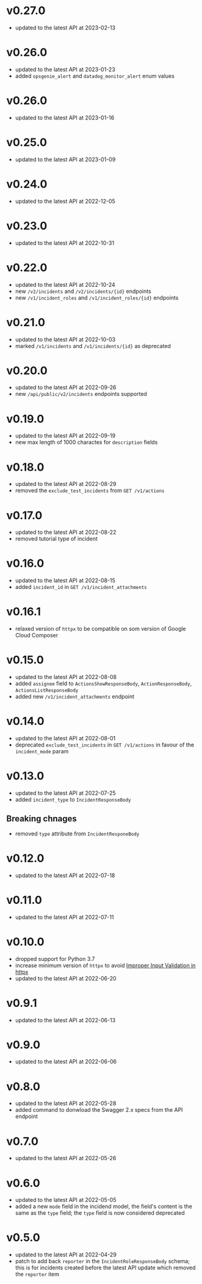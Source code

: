 # v0.27.0

- updated to the latest API at 2023-02-13

# v0.26.0

- updated to the latest API at 2023-01-23
- added `opsgenie_alert` and `datadog_monitor_alert` enum values

# v0.26.0

- updated to the latest API at 2023-01-16

# v0.25.0

- updated to the latest API at 2023-01-09

# v0.24.0

- updated to the latest API at 2022-12-05

# v0.23.0

- updated to the latest API at 2022-10-31

# v0.22.0

- updated to the latest API at 2022-10-24
- new `/v2/incidents` and `/v2/incidents/{id}` endpoints
- new `/v1/incident_roles` and `/v1/incident_roles/{id}` endpoints

# v0.21.0

- updated to the latest API at 2022-10-03
- marked `/v1/incidents` and `/v1/incidents/{id}` as deprecated

# v0.20.0

- updated to the latest API at 2022-09-26
- new `/api/public/v2/incidents` endpoints supported

# v0.19.0

- updated to the latest API at 2022-09-19
- new max length of 1000 charactes for `description` fields

# v0.18.0

- updated to the latest API at 2022-08-29
- removed the `exclude_test_incidents` from `GET /v1/actions`

# v0.17.0

- updated to the latest API at 2022-08-22
- removed tutorial type of incident

# v0.16.0

- updated to the latest API at 2022-08-15
- added `incident_id` in `GET /v1/incident_attachments`

# v0.16.1

- relaxed version of `httpx` to be compatible on som version of Google Cloud Composer

# v0.15.0

- updated to the latest API at 2022-08-08
- added `assignee` field to `ActionsShowResponseBody`, `ActionResponseBody`, `ActionsListResponseBody`
- added new `/v1/incident_attachments` endpoint

# v0.14.0

- updated to the latest API at 2022-08-01
- deprecated `exclude_test_incidents` in `GET /v1/actions` in favour of the `incident_mode` param

# v0.13.0

- updated to the latest API at 2022-07-25
- added `incident_type` to `IncidentResponseBody`

## Breaking chnages

- removed `type` attribute from `IncidentResponeBody`

# v0.12.0

- updated to the latest API at 2022-07-18

# v0.11.0

- updated to the latest API at 2022-07-11

# v0.10.0

- dropped support for Python 3.7
- increase minimum version of `httpx` to avoid [Improper Input Validation in httpx](https://github.com/advisories/GHSA-h8pj-cxx2-jfg2)
- updated to the latest API at 2022-06-20

# v0.9.1

- updated to the latest API at 2022-06-13

# v0.9.0

- updated to the latest API at 2022-06-06

# v0.8.0

- updated to the latest API at 2022-05-28
- added command to donwload the Swagger 2.x specs from the API endpoint

# v0.7.0

- updated to the latest API at 2022-05-26

# v0.6.0

- updated to the latest API at 2022-05-05
- added a new `mode` field in the incidend model, the field's content is the same as the `type` field; the `type` field is now considered deprecated

# v0.5.0

- updated to the latest API at 2022-04-29
- patch to add back `reporter` in the `IncidentRoleResponseBody` schema; this is for incidents created before the latest API update which removed the `reporter` item
